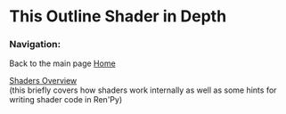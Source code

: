 # This Outline Shader in Depth



### Navigation:

Back to the main page [Home](README.md)

[Shaders Overview](https://github.com/RenpyRemix/outline-shader/blob/main/shader_overview.md)  
(this briefly covers how shaders work internally as well as some hints for writing shader code in Ren'Py)
